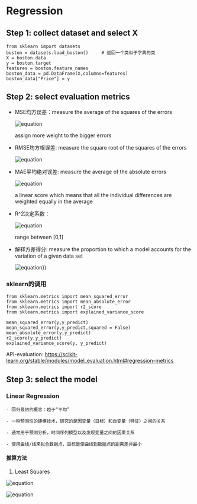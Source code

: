# Regression

## Step 1: collect dataset and select X

    from sklearn import datasets
    boston = datasets.load_boston()     # 返回一个类似于字典的类
    X = boston.data
    y = boston.target
    features = boston.feature_names
    boston_data = pd.DataFrame(X,columns=features)
    boston_data["Price"] = y

## Step 2: select evaluation metrics
- MSE均方误差：measure the average of the squares of the errors

    ![equation](https://latex.codecogs.com/gif.latex?\text{MSE}(y,&space;\hat{y})&space;=&space;\frac{1}{n_\text{samples}}&space;\sum_{i=0}^{n_\text{samples}&space;-&space;1}&space;(y_i&space;-&space;\hat{y}_i)^2.)

    assign more weight to the bigger errors

- RMSE均方根误差: measure the square root of the squares of the errors

    ![equation](https://latex.codecogs.com/gif.latex?\text{RMSE}(y,&space;\hat{y})&space;=&space;\sqrt{\frac{1}{n_\text{samples}}&space;\sum_{i=0}^{n_\text{samples}&space;-&space;1}&space;(y_i&space;-&space;\hat{y}_i)^2.})

- MAE平均绝对误差: measure the average of the absolute errors

    ![equation](https://latex.codecogs.com/gif.latex?\text{MAE}(y,&space;\hat{y})&space;=&space;\frac{1}{n_{\text{samples}}}&space;\sum_{i=0}^{n_{\text{samples}}-1}&space;\left|&space;y_i&space;-&space;\hat{y}_i&space;\right|.)

    a linear score which means that all the individual differences are weighted equally in the average

- R^2决定系数：

    ![equation](https://latex.codecogs.com/gif.latex?R^2(y,&space;\hat{y})&space;=&space;1&space;-&space;\frac{\sum_{i=1}^{n}&space;(y_i&space;-&space;\hat{y}_i)^2}{\sum_{i=1}^{n}&space;(y_i&space;-&space;\bar{y})^2}.)

    range between [0,1]

- 解释方差得分: measure the proportion to which a model accounts for the variation of a given data set
    
    ![equation](https://latex.codecogs.com/gif.latex?explained\_variance(y,&space;\hat{y})&space;=&space;1&space;-&space;\frac{Var\(&space;y&space;-&space;\hat{y}\)}{Var\(y)})


### sklearn的调用
    from sklearn.metrics import mean_squared_error
    from sklearn.metrics import mean_absolute_error
    from sklearn.metrics import r2_score
    from sklearn.metrics import explained_variance_score

    mean_squared_error(y,y_predict)
    mean_squared_error(y,y_predict,squared = False)
    mean_absolute_error(y,y_predict)
    r2_score(y,y_predict)
    explained_variance_score(y, y_predict)

API-evaluation: https://scikit-learn.org/stable/modules/model_evaluation.html#regression-metrics

## Step 3: select the model

### Linear Regression

    - 回归最初的概念：趋于“平均” 

    - 一种预测性的建模技术，研究的是因变量（目标）和自变量（特征）之间的关系

    - 通常用于预测分析，时间序列模型以及发现变量之间的因果关系

    - 使用曲线/线来拟合数据点，目标是使曲线到数据点的距离差异最小

#### 推算方法

1. Least Squares

![equation](https://latex.codecogs.com/gif.latex?L(w)&space;=&space;\sum\limits_{i=1}^{N}||w^Tx_i-y_i||_2^2=\sum\limits_{i=1}^{N}(w^Tx_i-y_i)^2&space;=&space;(w^TX^T-Y^T)(w^TX^T-Y^T)^T&space;=&space;w^TX^TXw&space;-&space;2w^TX^TY&plus;YY^T)


![equation](https://latex.codecogs.com/gif.latex?\hat{w}&space;=&space;argmin\;L(w))

